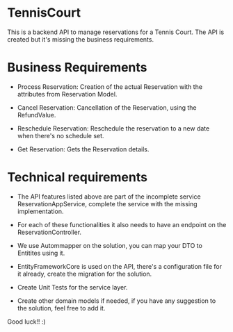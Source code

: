 # TennisCourt

This is a backend API to manage reservations for a Tennis Court. 
The API is created but it's missing the business requirements.

# Business Requirements

- Process Reservation:
Creation of the actual Reservation with the attributes from Reservation Model.
  
- Cancel Reservation:
Cancellation of the Reservation, using the RefundValue.
  
- Reschedule Reservation:
Reschedule the reservation to a new date when there's no schedule set.
  
- Get Reservation:
Gets the Reservation details.

# Technical requirements

- The API features listed above are part of the incomplete service ReservationAppService, complete the service with the missing implementation.

- For each of these functionalities it also needs to have an endpoint on the ReservationController.

- We use Autommapper on the solution, you can map your DTO to Entitites using it.

- EntityFrameworkCore is used on the API, there's a configuration file for it already, create the migration for the solution.

- Create Unit Tests for the service layer.

- Create other domain models if needed, if you have any suggestion to the solution, feel free to add it.


Good luck!! :)
